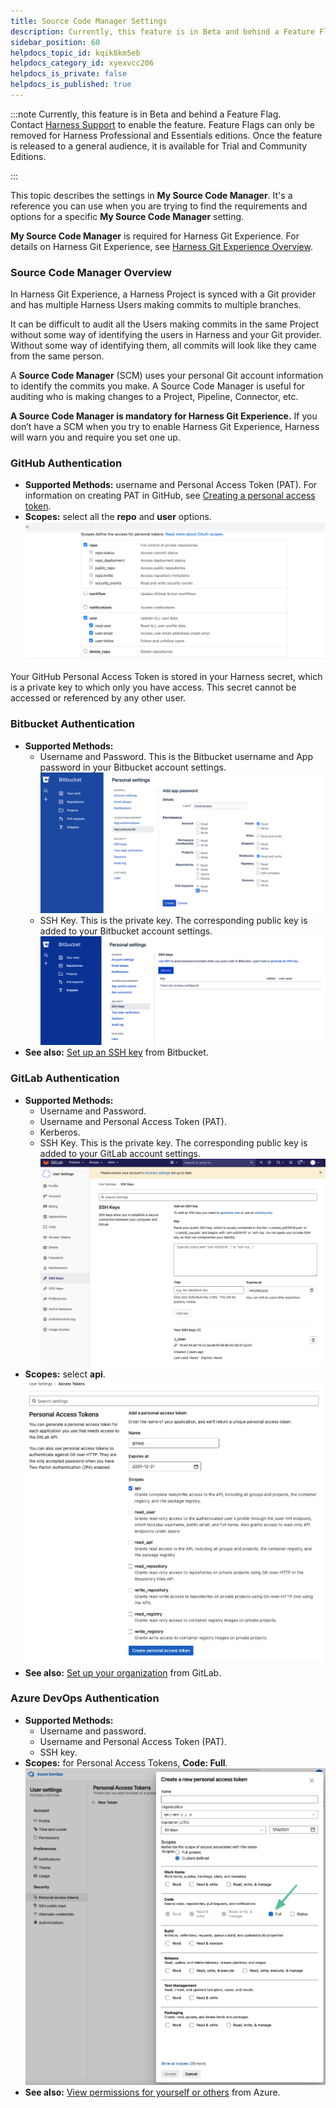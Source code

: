 ```yaml
---
title: Source Code Manager Settings
description: Currently, this feature is in Beta and behind a Feature Flag.
sidebar_position: 60
helpdocs_topic_id: kqik8km5eb
helpdocs_category_id: xyexvcc206
helpdocs_is_private: false
helpdocs_is_published: true
---
```



:::note
Currently, this feature is in Beta and behind a Feature Flag. Contact [Harness Support](https://mail.google.com/mail/?view=cm&fs=1&tf=1&to=support@harness.io) to enable the feature. Feature Flags can only be removed for Harness Professional and Essentials editions. Once the feature is released to a general audience, it is available for Trial and Community Editions.

:::

This topic describes the settings in **My Source Code Manager**. It's a reference you can use when you are trying to find the requirements and options for a specific **My Source Code Manager** setting.

<!--  For instructions on setting up and using My Source Code Manager, see [Add Source Code Manager TBD DOC-2410](https://docs.harness.io/article/p92awqts2x-add-source-code-managers). -->

**My Source Code Manager** is required for Harness Git Experience. For details on Harness Git Experience, see [Harness Git Experience Overview](../../../10_Git-Experience/git-experience-overview.md).


### Source Code Manager Overview

In Harness Git Experience, a Harness Project is synced with a Git provider and has multiple Harness Users making commits to multiple branches.

It can be difficult to audit all the Users making commits in the same Project without some way of identifying the users in Harness and your Git provider. Without some way of identifying them, all commits will look like they came from the same person.

A **Source Code Manager** (SCM) uses your personal Git account information to identify the commits you make. A Source Code Manager is useful for auditing who is making changes to a Project, Pipeline, Connector, etc.

**A Source Code Manager is mandatory for Harness Git Experience.** If you don’t have a SCM when you try to enable Harness Git Experience, Harness will warn you and require you set one up.

### GitHub Authentication

* **Supported Methods:** username and Personal Access Token (PAT). For information on creating PAT in GitHub, see [Creating a personal access token](https://docs.github.com/en/github/authenticating-to-github/keeping-your-account-and-data-secure/creating-a-personal-access-token).
* **Scopes:** select all the **repo** and **user** options.![](./static/source-code-manager-settings-06.png)

Your GitHub Personal Access Token is stored in your Harness secret, which is a private key to which only you have access. This secret cannot be accessed or referenced by any other user.

### Bitbucket Authentication

* **Supported Methods:**
	+ Username and Password. This is the Bitbucket username and App password in your Bitbucket account settings.![](./static/source-code-manager-settings-07.png)
	+ SSH Key. This is the private key. The corresponding public key is added to your Bitbucket account settings.![](./static/source-code-manager-settings-08.png)
* **See also:** [Set up an SSH key](https://support.atlassian.com/bitbucket-cloud/docs/set-up-an-ssh-key/) from Bitbucket.

### GitLab Authentication

* **Supported Methods:**
	+ Username and Password.
	+ Username and Personal Access Token (PAT).
	+ Kerberos.
	+ SSH Key. This is the private key. The corresponding public key is added to your GitLab account settings.![](./static/source-code-manager-settings-09.png)
* **Scopes:** select **api**.![](./static/source-code-manager-settings-10.png)
* **See also:** [Set up your organization](https://docs.gitlab.com/ee/topics/set_up_organization.html) from GitLab.

### Azure DevOps Authentication

* **Supported Methods:**
	+ Username and password.
	+ Username and Personal Access Token (PAT).
	+ SSH key.
* **Scopes:** for Personal Access Tokens, **Code: Full**.![](./static/source-code-manager-settings-11.png)
* **See also:** [View permissions for yourself or others](https://docs.microsoft.com/en-us/azure/devops/organizations/security/view-permissions) from Azure.

